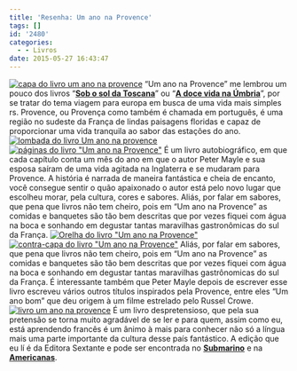 ```yaml
---
title: 'Resenha: Um ano na Provence'
tags: []
id: '2480'
categories:
  - - Livros
date: 2015-05-27 16:43:47
---
```


[![capa do livro um ano na provence](http://natalia.blog.br/wp-content/uploads/2015/05/capa-do-livro-um-ano-na-provence-1024x768.jpg)](http://natalia.blog.br/wp-content/uploads/2015/05/capa-do-livro-um-ano-na-provence.jpg) “Um ano na Provence” me lembrou um pouco dos livros “**[Sob o sol da Toscana](http://natalia.blog.br/2014/07/10/16o-livro-do-ano-sob-o-sol-da-toscana/)**” ou “[**A doce vida na Úmbria**](http://natalia.blog.br/2014/08/25/21o-livro-do-ano-a-doce-vida-na-umbria/)”, por se tratar do tema viagem para europa em busca de uma vida mais simples rs. Provence, ou Provença como também é chamada em português, é uma região no sudeste da França de lindas paisagens floridas e capaz de proporcionar uma vida tranquila ao sabor das estações do ano. [![lombada do livro Um ano na provence](http://natalia.blog.br/wp-content/uploads/2015/05/lombada-do-livro-Um-ano-na-provence-1024x768.jpg)](http://natalia.blog.br/wp-content/uploads/2015/05/lombada-do-livro-Um-ano-na-provence.jpg) [![páginas do livro "Um ano na Provence"](http://natalia.blog.br/wp-content/uploads/2015/05/páginas-do-livro-Um-ano-na-Provence-1024x768.jpg)](http://natalia.blog.br/wp-content/uploads/2015/05/páginas-do-livro-Um-ano-na-Provence.jpg) É um livro autobiográfico, em que cada capítulo conta um mês do ano em que o autor Peter Mayle e sua esposa saíram de uma vida agitada na Inglaterra e se mudaram para Provence. A história é narrada de maneira fantástica e cheia de encanto, você consegue sentir o quão apaixonado o autor está pelo novo lugar que escolheu morar, pela cultura, cores e sabores. Aliás, por falar em sabores, que pena que livros não tem cheiro, pois em “Um ano na Provence” as comidas e banquetes são tão bem descritas que por vezes fiquei com água na boca e sonhando em degustar tantas maravilhas gastronômicas do sul da França. [![Orelha do livro "Um ano na Provence"](http://natalia.blog.br/wp-content/uploads/2015/05/Orelha-do-livro-Um-ano-na-Provence-1024x768.jpg)](http://natalia.blog.br/wp-content/uploads/2015/05/Orelha-do-livro-Um-ano-na-Provence.jpg) [![contra-capa do livro "Um ano na Provence"](http://natalia.blog.br/wp-content/uploads/2015/05/contra-capa-do-livro-Um-ano-na-Provence-1024x768.jpg)](http://natalia.blog.br/wp-content/uploads/2015/05/contra-capa-do-livro-Um-ano-na-Provence.jpg) Aliás, por falar em sabores, que pena que livros não tem cheiro, pois em “Um ano na Provence” as comidas e banquetes são tão bem descritas que por vezes fiquei com água na boca e sonhando em degustar tantas maravilhas gastrônomicas do sul da França. É interessante também que Peter Mayle depois de escrever esse livro escreveu vários outros títulos inspirados pela Provence, entre eles “Um ano bom” que deu origem à um filme estrelado pelo Russel Crowe. [![livro um ano na provence](http://natalia.blog.br/wp-content/uploads/2015/05/livro-um-ano-na-provence-1024x768.jpg)](http://natalia.blog.br/wp-content/uploads/2015/05/livro-um-ano-na-provence.jpg) É um livro despretensioso, que pela sua pretensão se torna muito agradável de se ler e para quem, assim como eu, está aprendendo francês é um ânimo à mais para conhecer não só a língua mais uma parte importante da cultura desse país fantástico. A edição que eu lí é da Editora Sextante e pode ser encontrada no **[Submarino](http://oferta.vc/7DvI)** e na [**Americanas**](http://oferta.vc/7DvJ).